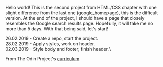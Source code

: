 Hello world!
This is the second project from HTML/CSS chapter with one slight difference from the last one (google_homepage), this is the difficult version.
At the end of the project, I should have a page that closely resembles the Google search results page. Hopefully, it will take me no more than 5 days.
With that being said, let's start!

26.02.2019 - Create a repo, start the project.\
28.02.2019 - Apply styles, work on header.\
02.03.2019 - Style body and footer; finish header.\

From The Odin Project's [curriculum](http://www.theodinproject.com/courses/web-development-101/lessons/html-css)
